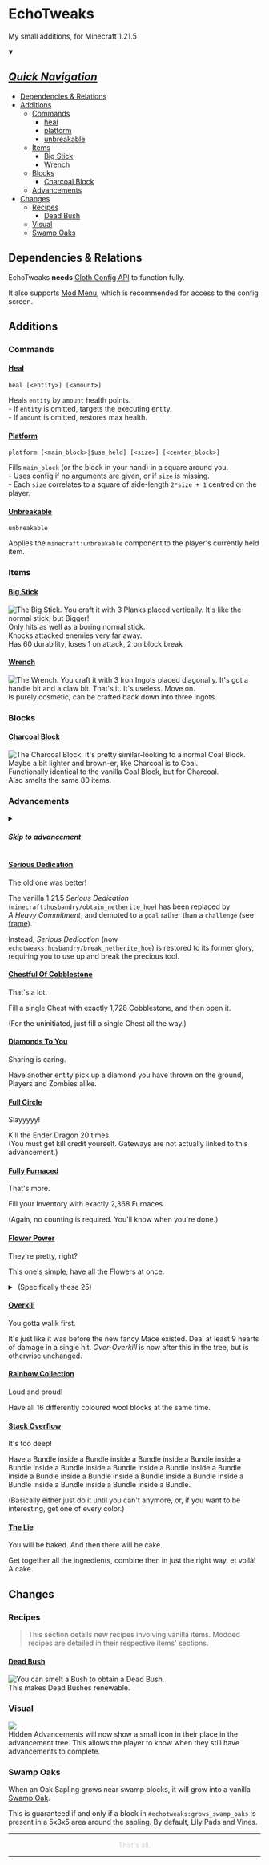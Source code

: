 # EchoTweaks

My small additions, for Minecraft 1.21.5

<details open>
<summary>

## <ins>*Quick Navigation*</ins>

</summary>

- [Dependencies & Relations](#dependencies--relations)
- [Additions](#additions)
	- [Commands](#commands)
		- [heal](#heal)
		- [platform](#plat)
		- [unbreakable](#unbk)
	- [Items](#items)
		- [Big Stick](#big-stick)
		- [Wrench](#wrench)
	- [Blocks](#blocks)
		- [Charcoal Block](#charcoal-block)
	- [Advancements](#advancements)
- [Changes](#changes)
	- [Recipes](#recipes)
		- [Dead Bush](#dead-bush)
	- [Visual](#visual)
	- [Swamp Oaks](#swamp-oaks)

</details>

## Dependencies & Relations
EchoTweaks **needs** [Cloth Config API](https://www.curseforge.com/minecraft/mc-mods/cloth-config/files/6351756) to function fully.

It also supports [Mod Menu](https://www.curseforge.com/minecraft/mc-mods/modmenu/files/6347337), which is recommended for access to the config screen.

## Additions

### Commands

#### <ins>Heal</ins>
```
heal [<entity>] [<amount>]
```
Heals `entity` by `amount` health points.  
\- If `entity` is omitted, targets the executing entity.  
\- If `amount` is omitted, restores max health.

#### <ins>Platform</ins>
```
platform [<main_block>|$use_held] [<size>] [<center_block>]
```
Fills `main_block` (or the block in your hand) in a square around you.<br>
\- Uses config if no arguments are given, or if `size` is missing.<br>
\- Each `size` correlates to a square of side-length `2*size + 1` centred on the player.

#### <ins>Unbreakable</ins>
```
unbreakable
```
Applies the `minecraft:unbreakable` component to the player's currently held item.

### Items

#### <ins>Big Stick</ins>
![The Big Stick. You craft it with 3 Planks placed vertically. It's like the normal stick, but Bigger!](readmeAssets/BigStickCraft.gif "echotweaks:big_stick")<br>
Only hits as well as a boring normal stick.<br>
Knocks attacked enemies very far away.<br>
Has 60 durability, loses 1 on attack, 2 on block break

#### <ins>Wrench</ins>
![The Wrench. You craft it with 3 Iron Ingots placed diagonally. It's got a handle bit and a claw bit. That's it. It's useless. Move on.](readmeAssets/WrenchCraft.png "echotweaks:wrench")<br>
Is purely cosmetic, can be crafted back down into three ingots.

### Blocks

#### <ins>Charcoal Block</ins>
![The Charcoal Block. It's pretty similar-looking to a normal Coal Block. Maybe a bit lighter and brown-er, like Charcoal is to Coal.](readmeAssets/CharcoalBlock.png)<br>
Functionally identical to the vanilla Coal Block, but for Charcoal.<br>
Also smelts the same 80 items.

### Advancements
<details>
<summary>

#### *Skip to advancement*

</summary>

- [A Heavy Commitment / Serious Dedication](#serious-dedication)
- [Chestful Of Cobblestone](#chestful-of-cobblestone)
- [Diamonds To You!](#diamonds-to-you)
- [Full Circle](#full-circle)
- [Fully Furnaced](#fully-furnaced)
- [Flower Power](#flower-power)
- [Overkill / Over-Overkill](#overkill)
- [Rainbow Collection](#rainbow-collection)
- [Stack Overflow](#stack-overflow)
- [The Lie](#the-lie)

</details>

#### <ins>Serious Dedication</ins>

The old one was better!

The vanilla 1.21.5 *Serious&nbsp;Dedication* (`minecraft:husbandry/obtain_netherite_hoe`) has been replaced by *A&nbsp;Heavy&nbsp;Commitment*, and demoted to a `goal` rather than a `challenge` (see [frame](https://minecraft.wiki/w/Advancement_definition)).

Instead, *Serious&nbsp;Dedication* (now `echotweaks:husbandry/break_netherite_hoe`) is restored to its former glory, requiring you to use up and break the precious tool.

#### <ins>Chestful Of Cobblestone</ins>

That's a lot.

Fill a single Chest with exactly 1,728 Cobblestone, and then open it.

(For the uninitiated, just fill a single Chest all the way.)

#### <ins>Diamonds To You</ins>

Sharing is caring.

Have another entity pick up a diamond you have thrown on the ground, Players and Zombies alike.

#### <ins>Full Circle</ins>

Slayyyyy!

Kill the Ender Dragon 20 times.<br>
(You must get kill credit yourself. Gateways are not actually linked to this advancement.)

#### <ins>Fully Furnaced</ins>

That's more.

Fill your Inventory with exactly 2,368 Furnaces.

(Again, no counting is required. You'll know when you're done.)

#### <ins>Flower Power</ins>

They're pretty, right?

This one's simple, have all the Flowers at once.

<details>
<summary>&nbsp;(Specifically these 25)</summary>

```
minecraft:allium
minecraft:azure_bluet
minecraft:blue_orchid
minecraft:cactus_flower
minecraft:cornflower
minecraft:dandelion
minecraft:closed_eyeblossom
minecraft:open_eyeblossom
minecraft:lilac
minecraft:lily_of_the_valley
minecraft:oxeye_daisy
minecraft:peony
minecraft:pink_petals
minecraft:pitcher_plant
minecraft:poppy
minecraft:rose_bush
minecraft:spore_blossom
minecraft:sunflower
minecraft:torchflower
minecraft:red_tulip
minecraft:orange_tulip
minecraft:pink_tulip
minecraft:white_tulip
minecraft:wildflowers
minecraft:wither_rose
```

(Yes I know there are more things with "flower" in them)<br>
(and more things in `#minecraft:flowers`)<br>
(these are the ones that I say count)<br>
(they have petals idk)<br>
(don't @ me)

</details>

#### <ins>Overkill</ins>

You gotta wallk first.

It's just like it was before the new fancy Mace existed. Deal at least 9 hearts of damage in a single hit. *Over-Overkill* is now after this in the tree, but is otherwise unchanged.

#### <ins>Rainbow Collection</ins>

Loud and proud!

Have all 16 differently coloured wool blocks at the same time.

#### <ins>Stack Overflow</ins>

It's too deep!

Have a Bundle inside a Bundle inside a Bundle inside a Bundle inside a Bundle inside a Bundle inside a Bundle inside a Bundle inside a Bundle inside a Bundle inside a Bundle inside a Bundle inside a Bundle inside a Bundle inside a Bundle inside a Bundle inside a Bundle.

(Basically either just do it until you can't anymore, or, if you want to be interesting, get one of every color.)

#### <ins>The Lie</ins>

You will be baked. And then there will be cake.

Get together all the ingredients, combine then in just the right way, et voilà! A cake.

## Changes

### Recipes

> This section details new recipes involving vanilla items. Modded recipes are detailed in their respective items' sections.</span>

#### <ins>Dead Bush</ins>
![You can smelt a Bush to obtain a Dead Bush.](readmeAssets/BushSmelt.png)<br>
This makes Dead Bushes renewable.

### Visual

![](src/main/resources/assets/echotweaks/textures/gui/sprites/hinter.png)<br>
Hidden Advancements will now show a small icon in their place in the advancement tree. This allows the player to know when they still have advancements to complete.

### Swamp Oaks

When an Oak Sapling grows near swamp blocks, it will grow into a vanilla [Swamp Oak](https://minecraft.wiki/w/Oak#Swamp_Oak).

This is guaranteed if and only if a block in `#echotweaks:grows_swamp_oaks` is present in a 5x3x5 area around the sapling. By default, Lily Pads and Vines.

<hr>
<p style="color:lightgrey;text-align:center;">That's all.</p>
<hr>
